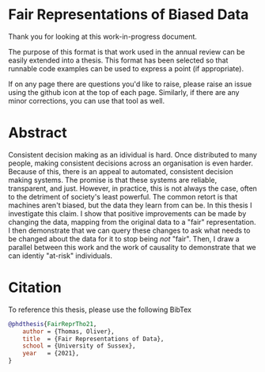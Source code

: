 # Fair Representations of Biased Data
Thank you for looking at this work-in-progress document.

The purpose of this format is that work used in the annual review can be easily extended into a thesis.
This format has been selected so that runnable code examples can be used to express a point (if appropriate). 

If on any page there are questions you'd like to raise, please raise an issue using the github icon at the top of each page.
Similarly, if there are any minor corrections, you can use that tool as well.

# Abstract

Consistent decision making as an idividual is hard. 
Once distributed to many people, making consistent decisions across an organisation is even harder.
Because of this, there is an appeal to automated, consistent decision making systems.
The promise is that these systems are reliable, transparent, and just.
However, in practice, this is not always the case, often to the detriment of society's least powerful.
The common retort is that machines aren't biased, but the data they learn from can be.
In this thesis I investigate this claim. 
I show that positive improvements can be made by changing the data, mapping from the original data to a "fair" representation.
I then demonstrate that we can query these changes to ask what needs to be changed about the data for it to stop being _not_ "fair".
Then, I draw a parallel between this work and the work of causality to demonstrate that we can identiy "at-risk" individuals.

# Citation
To reference this thesis, please use the following BibTex

```bibtex
@phdthesis{FairReprTho21,
    author = {Thomas, Oliver},
    title  = {Fair Representations of Data},
    school = {University of Sussex},
    year   = {2021},
}
```